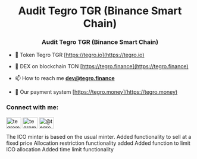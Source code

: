 <h1 align="center">Audit Tegro TGR (Binance Smart Chain)</h1>
<h3 align="center">Audit Tegro TGR (Binance Smart Chain)</h3>

- 📄 Token Tegro TGR [https://tegro.io](https://tegro.io)

- 📝 DEX on blockchain TON [https://tegro.finance](https://tegro.finance)

- 📫 How to reach me **dev@tegro.finance**

- 💬 Our payment system [https://tegro.money](https://tegro.money)

<h3 align="left">Connect with me:</h3>
<p align="left">
<a href="https://twitter.com/tegromoney" target="blank"><img align="center" src="https://raw.githubusercontent.com/rahuldkjain/github-profile-readme-generator/master/src/images/icons/Social/twitter.svg" alt="tegromoney" height="30" width="40" /></a>
<a href="https://instagram.com/tegromoney" target="blank"><img align="center" src="https://raw.githubusercontent.com/rahuldkjain/github-profile-readme-generator/master/src/images/icons/Social/instagram.svg" alt="tegromoney" height="30" width="40" /></a>
<a href="https://medium.com/@tegromoney" target="blank"><img align="center" src="https://raw.githubusercontent.com/rahuldkjain/github-profile-readme-generator/master/src/images/icons/Social/medium.svg" alt="@tegromoney" height="30" width="40" /></a>
</p>
<p align="left">
The ICO minter is based on the usual minter.
Added functionality to sell at a fixed price
Allocation restriction functionality added
Added function to limit ICO allocation
Added time limit functionality
</p>
